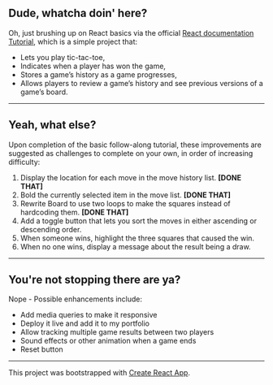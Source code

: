 ## Dude, whatcha doin' here?
Oh, just brushing up on React basics via the official [React documentation Tutorial](https://reactjs.org/tutorial/tutorial.html), which is a simple project that:
- Lets you play tic-tac-toe,
- Indicates when a player has won the game,
- Stores a game’s history as a game progresses,
- Allows players to review a game’s history and see previous versions of a game’s board.

---

## Yeah, what else?
Upon completion of the basic follow-along tutorial, these improvements are suggested as challenges to complete on your own, in order of increasing difficulty:
1. Display the location for each move in the move history list. **[DONE THAT]**
2. Bold the currently selected item in the move list. **[DONE THAT]**
3. Rewrite Board to use two loops to make the squares instead of hardcoding them. **[DONE THAT]**
4. Add a toggle button that lets you sort the moves in either ascending or descending order.
5. When someone wins, highlight the three squares that caused the win.
6. When no one wins, display a message about the result being a draw.

---

## You're not stopping there are ya?
Nope - Possible enhancements include:
- Add media queries to make it responsive
- Deploy it live and add it to my portfolio
- Allow tracking multiple game results between two players
- Sound effects or other animation when a game ends
- Reset button

---

This project was bootstrapped with [Create React App](https://github.com/facebook/create-react-app).